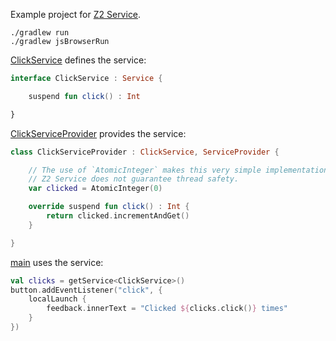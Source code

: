 Example project for [Z2 Service](https://github.com/spxbhuhb/z2-service).

```shell
./gradlew run
./gradlew jsBrowserRun
```

[ClickService](src/commonMain/kotlin/hu/simplexion/z2/service/example/ClickService.kt) defines the service:

```kotlin
interface ClickService : Service {

    suspend fun click() : Int

}
```

[ClickServiceProvider](src/jvmMain/kotlin/hu/simplexion/z2/service/example/ClickServiceProvider.kt) provides the service:

```kotlin
class ClickServiceProvider : ClickService, ServiceProvider {

    // The use of `AtomicInteger` makes this very simple implementation thread safe.
    // Z2 Service does not guarantee thread safety.
    var clicked = AtomicInteger(0)

    override suspend fun click() : Int {
        return clicked.incrementAndGet()
    }

}
```

[main](src/jsMain/kotlin/main.kt) uses the service:

```kotlin
val clicks = getService<ClickService>()
button.addEventListener("click", {
    localLaunch {
        feedback.innerText = "Clicked ${clicks.click()} times"
    }
})
```

